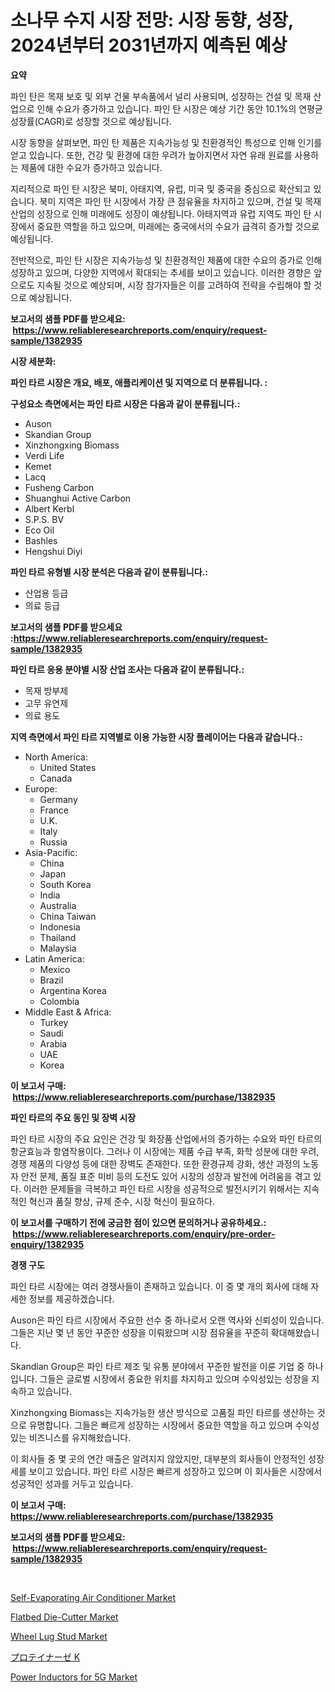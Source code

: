 <p><h1>소나무 수지 시장 전망: 시장 동향, 성장, 2024년부터 2031년까지 예측된 예상</h1></p><p><strong>요약</strong></p>
<p><p>파인 탄은 목재 보호 및 외부 건물 부속품에서 널리 사용되며, 성장하는 건설 및 목재 산업으로 인해 수요가 증가하고 있습니다. 파인 탄 시장은 예상 기간 동안 10.1%의 연평균 성장률(CAGR)로 성장할 것으로 예상됩니다.</p><p>시장 동향을 살펴보면, 파인 탄 제품은 지속가능성 및 친환경적인 특성으로 인해 인기를 얻고 있습니다. 또한, 건강 및 환경에 대한 우려가 높아지면서 자연 유래 원료를 사용하는 제품에 대한 수요가 증가하고 있습니다.</p><p>지리적으로 파인 탄 시장은 북미, 아태지역, 유럽, 미국 및 중국을 중심으로 확산되고 있습니다. 북미 지역은 파인 탄 시장에서 가장 큰 점유율을 차지하고 있으며, 건설 및 목재 산업의 성장으로 인해 미래에도 성장이 예상됩니다. 아태지역과 유럽 지역도 파인 탄 시장에서 중요한 역할을 하고 있으며, 미래에는 중국에서의 수요가 급격히 증가할 것으로 예상됩니다.</p><p>전반적으로, 파인 탄 시장은 지속가능성 및 친환경적인 제품에 대한 수요의 증가로 인해 성장하고 있으며, 다양한 지역에서 확대되는 추세를 보이고 있습니다. 이러한 경향은 앞으로도 지속될 것으로 예상되며, 시장 참가자들은 이를 고려하여 전략을 수립해야 할 것으로 예상됩니다.</p></p>
<p><strong>보고서의 샘플 PDF를 받으세요: &nbsp;<a href="https://www.reliableresearchreports.com/enquiry/request-sample/1382935">https://www.reliableresearchreports.com/enquiry/request-sample/1382935</a></strong></p>
<p><strong>시장 세분화:</strong></p>
<p><strong> 파인 타르 시장은 개요, 배포, 애플리케이션 및 지역으로 더 분류됩니다. :</strong></p>
<p><strong>구성요소 측면에서는 파인 타르 시장은 다음과 같이 분류됩니다.:</strong></p>
<p><ul><li>Auson</li><li>Skandian Group</li><li>Xinzhongxing Biomass</li><li>Verdi Life</li><li>Kemet</li><li>Lacq</li><li>Fusheng Carbon</li><li>Shuanghui Active Carbon</li><li>Albert Kerbl</li><li>S.P.S. BV</li><li>Eco Oil</li><li>Bashles</li><li>Hengshui Diyi</li></ul></p>
<p><strong> 파인 타르 유형별 시장 분석은 다음과 같이 분류됩니다.:</strong></p>
<p><ul><li>산업용 등급</li><li>의료 등급</li></ul></p>
<p><strong>보고서의 샘플 PDF를 받으세요 :<a href="https://www.reliableresearchreports.com/enquiry/request-sample/1382935">https://www.reliableresearchreports.com/enquiry/request-sample/1382935</a></strong></p>
<p><strong> 파인 타르 응용 분야별 시장 산업 조사는 다음과 같이 분류됩니다.:</strong></p>
<p><ul><li>목재 방부제</li><li>고무 유연제</li><li>의료 용도</li></ul></p>
<p><strong>지역 측면에서 파인 타르 지역별로 이용 가능한 시장 플레이어는 다음과 같습니다.:</strong></p>
<p><ul>
    <li>
        North America:
        <ul>
            <li>United States</li>
            <li>Canada</li>
        </ul>
    </li>
    <li>
        Europe:
        <ul>
            <li>Germany</li>
            <li>France</li>
            <li>U.K.</li>
            <li>Italy</li>
            <li>Russia</li>
        </ul>
    </li>
    <li>
        Asia-Pacific:
        <ul>
            <li>China</li>
            <li>Japan</li>
            <li>South Korea</li>
            <li>India</li>
            <li>Australia</li>
            <li>China Taiwan</li>
            <li>Indonesia</li>
            <li>Thailand</li>
            <li>Malaysia</li>
        </ul>
    </li>
    <li>
        Latin America:
        <ul>
            <li>Mexico</li>
            <li>Brazil</li>
            <li>Argentina Korea</li>
            <li>Colombia</li>
        </ul>
    </li>
    <li>
        Middle East & Africa:
        <ul>
            <li>Turkey</li>
            <li>Saudi</li>
            <li>Arabia</li>
            <li>UAE</li>
            <li>Korea</li>
        </ul>
    </li>
    </ul></p>
<p><strong>이 보고서 구매: &nbsp;<a href="https://www.reliableresearchreports.com/purchase/1382935">https://www.reliableresearchreports.com/purchase/1382935</a></strong></p>
<p><strong>파인 타르의 주요 동인 및 장벽 시장</strong></p>
<p><p>파인 타르 시장의 주요 요인은 건강 및 화장품 산업에서의 증가하는 수요와 파인 타르의 항균효능과 항염작용이다. 그러나 이 시장에는 제품 수급 부족, 화학 성분에 대한 우려, 경쟁 제품의 다양성 등에 대한 장벽도 존재한다. 또한 환경규제 강화, 생산 과정의 노동자 안전 문제, 품질 표준 미비 등의 도전도 있어 시장의 성장과 발전에 어려움을 겪고 있다. 이러한 문제들을 극복하고 파인 타르 시장을 성공적으로 발전시키기 위해서는 지속적인 혁신과 품질 향상, 규제 준수, 시장 혁신이 필요하다.</p></p>
<p><strong>이 보고서를 구매하기 전에 궁금한 점이 있으면 문의하거나 공유하세요.: &nbsp;<a href="https://www.reliableresearchreports.com/enquiry/pre-order-enquiry/1382935">https://www.reliableresearchreports.com/enquiry/pre-order-enquiry/1382935</a></strong></p>
<p><strong>경쟁 구도</strong></p>
<p><p>파인 타르 시장에는 여러 경쟁사들이 존재하고 있습니다. 이 중 몇 개의 회사에 대해 자세한 정보를 제공하겠습니다.</p><p>Auson은 파인 타르 시장에서 주요한 선수 중 하나로서 오랜 역사와 신뢰성이 있습니다. 그들은 지난 몇 년 동안 꾸준한 성장을 이뤄왔으며 시장 점유율을 꾸준히 확대해왔습니다.</p><p>Skandian Group은 파인 타르 제조 및 유통 분야에서 꾸준한 발전을 이룬 기업 중 하나입니다. 그들은 글로벌 시장에서 중요한 위치를 차지하고 있으며 수익성있는 성장을 지속하고 있습니다.</p><p>Xinzhongxing Biomass는 지속가능한 생산 방식으로 고품질 파인 타르를 생산하는 것으로 유명합니다. 그들은 빠르게 성장하는 시장에서 중요한 역할을 하고 있으며 수익성있는 비즈니스를 유지해왔습니다.</p><p>이 회사들 중 몇 곳의 연간 매출은 알려지지 않았지만, 대부분의 회사들이 안정적인 성장세를 보이고 있습니다. 파인 타르 시장은 빠르게 성장하고 있으며 이 회사들은 시장에서 성공적인 성과를 거두고 있습니다.</p></p>
<p><strong>이 보고서 구매: &nbsp; <a href="https://www.reliableresearchreports.com/purchase/1382935">https://www.reliableresearchreports.com/purchase/1382935</a></strong></p>
<p><strong>보고서의 샘플 PDF를 받으세요: &nbsp;<a href="https://www.reliableresearchreports.com/enquiry/request-sample/1382935">https://www.reliableresearchreports.com/enquiry/request-sample/1382935</a></strong><strong></strong></p>
<p>&nbsp;</p>
<p><p><a href="https://view.publitas.com/reportprime-1/self-evaporating-air-conditioner-market-research-report-unlocks-analysis-on-the-market-financial-status-market-size-and-market-revenue-upto-2031/">Self-Evaporating Air Conditioner Market</a></p><p><a href="https://github.com/provorikovar/Market-Research-Report-List-3/blob/main/flatbed-die-cutter-market.md">Flatbed Die-Cutter Market</a></p><p><a href="https://crocus-run-b5a.notion.site/Wheel-Lug-Stud-Market-Size-Furnishes-Valuable-Information-Encompassing-Market-Share-Market-Trends--2cc6d63d66ff4d0ba01260833463a69d">Wheel Lug Stud Market</a></p><p><a href="https://github.com/mreklxf44233/Market-Research-Report-List-1/blob/main/5611469186675.md">プロテイナーゼ K</a></p><p><a href="https://view.publitas.com/reportprime-1/power-inductors-for-5g-market-research-report-the-key-to-successful-business-strategy-forecasted-for-period-from-2024-2031/">Power Inductors for 5G Market</a></p></p>